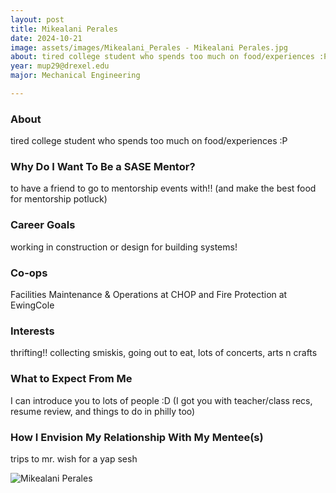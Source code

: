 ```yaml
---
layout: post
title: Mikealani Perales 
date: 2024-10-21
image: assets/images/Mikealani_Perales - Mikealani Perales.jpg
about: tired college student who spends too much on food/experiences :P
year: mup29@drexel.edu
major: Mechanical Engineering

---
```


### About

tired college student who spends too much on food/experiences :P

### Why Do I Want To Be a SASE Mentor?

to have a friend to go to mentorship events with!! (and make the best food for mentorship potluck)

### Career Goals

working in construction or design for building systems!

### Co-ops

Facilities Maintenance & Operations at CHOP and Fire Protection at EwingCole

### Interests

thrifting!! collecting smiskis, going out to eat, lots of concerts, arts n crafts

### What to Expect From Me

I can introduce you to lots of people :D (I got you with teacher/class recs, resume review, and things to do in philly too)

### How I Envision My Relationship With My Mentee(s) 

trips to mr. wish for a yap sesh

<div class="text-center my-5">
    <img src="https://sase-drexel.github.io/mentorship-2024/assets/images/Mikealani_Perales - Mikealani Perales.jpg" alt="Mikealani Perales" class="rounded post-img" />
</div>
